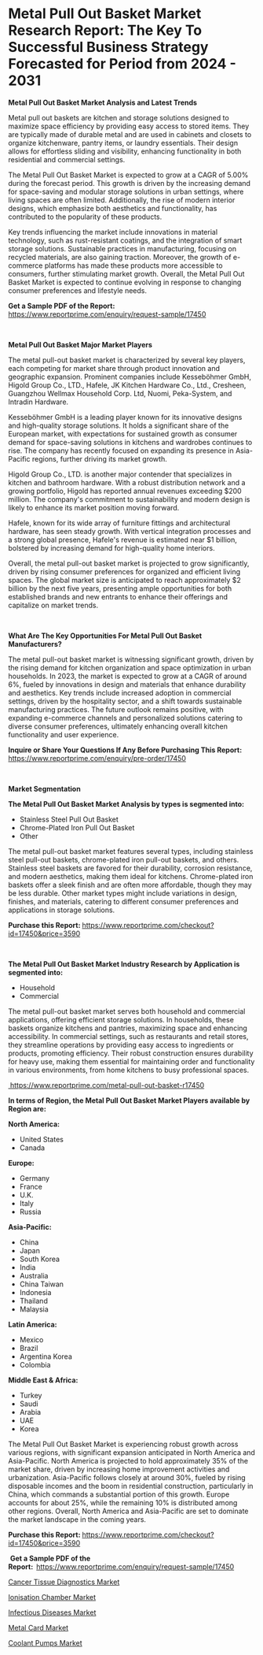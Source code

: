 <p><h1>Metal Pull Out Basket Market Research Report: The Key To Successful Business Strategy Forecasted for Period from 2024 - 2031</h1></p><p><strong>Metal Pull Out Basket Market Analysis and Latest Trends</strong></p>
<p><p>Metal pull out baskets are kitchen and storage solutions designed to maximize space efficiency by providing easy access to stored items. They are typically made of durable metal and are used in cabinets and closets to organize kitchenware, pantry items, or laundry essentials. Their design allows for effortless sliding and visibility, enhancing functionality in both residential and commercial settings.</p><p>The Metal Pull Out Basket Market is expected to grow at a CAGR of 5.00% during the forecast period. This growth is driven by the increasing demand for space-saving and modular storage solutions in urban settings, where living spaces are often limited. Additionally, the rise of modern interior designs, which emphasize both aesthetics and functionality, has contributed to the popularity of these products.</p><p>Key trends influencing the market include innovations in material technology, such as rust-resistant coatings, and the integration of smart storage solutions. Sustainable practices in manufacturing, focusing on recycled materials, are also gaining traction. Moreover, the growth of e-commerce platforms has made these products more accessible to consumers, further stimulating market growth. Overall, the Metal Pull Out Basket Market is expected to continue evolving in response to changing consumer preferences and lifestyle needs.</p></p>
<p><strong>Get a Sample PDF of the Report:&nbsp;</strong> <a href="https://www.reportprime.com/enquiry/request-sample/17450?utm_campaign=63&utm_medium=2&utm_source=Github&utm_content=ia&utm_term=19112024&utm_id=metal-pull-out-basket">https://www.reportprime.com/enquiry/request-sample/17450</a></p>
<p>&nbsp;</p>
<p><strong>Metal Pull Out Basket Major Market Players</strong></p>
<p><p>The metal pull-out basket market is characterized by several key players, each competing for market share through product innovation and geographic expansion. Prominent companies include Kesseböhmer GmbH, Higold Group Co., LTD., Hafele, JK Kitchen Hardware Co., Ltd., Cresheen, Guangzhou Wellmax Household Corp. Ltd, Nuomi, Peka-System, and Intradin Hardware.</p><p>Kesseböhmer GmbH is a leading player known for its innovative designs and high-quality storage solutions. It holds a significant share of the European market, with expectations for sustained growth as consumer demand for space-saving solutions in kitchens and wardrobes continues to rise. The company has recently focused on expanding its presence in Asia-Pacific regions, further driving its market growth.</p><p>Higold Group Co., LTD. is another major contender that specializes in kitchen and bathroom hardware. With a robust distribution network and a growing portfolio, Higold has reported annual revenues exceeding $200 million. The company's commitment to sustainability and modern design is likely to enhance its market position moving forward.</p><p>Hafele, known for its wide array of furniture fittings and architectural hardware, has seen steady growth. With vertical integration processes and a strong global presence, Hafele's revenue is estimated near $1 billion, bolstered by increasing demand for high-quality home interiors.</p><p>Overall, the metal pull-out basket market is projected to grow significantly, driven by rising consumer preferences for organized and efficient living spaces. The global market size is anticipated to reach approximately $2 billion by the next five years, presenting ample opportunities for both established brands and new entrants to enhance their offerings and capitalize on market trends.</p></p>
<p>&nbsp;</p>
<p><strong>What Are The Key Opportunities For Metal Pull Out Basket Manufacturers?</strong></p>
<p><p>The metal pull-out basket market is witnessing significant growth, driven by the rising demand for kitchen organization and space optimization in urban households. In 2023, the market is expected to grow at a CAGR of around 6%, fueled by innovations in design and materials that enhance durability and aesthetics. Key trends include increased adoption in commercial settings, driven by the hospitality sector, and a shift towards sustainable manufacturing practices. The future outlook remains positive, with expanding e-commerce channels and personalized solutions catering to diverse consumer preferences, ultimately enhancing overall kitchen functionality and user experience.</p></p>
<p><strong>Inquire or Share Your Questions If Any Before Purchasing This Report:</strong> <a href="https://www.reportprime.com/enquiry/pre-order/17450?utm_campaign=63&utm_medium=2&utm_source=Github&utm_content=ia&utm_term=19112024&utm_id=metal-pull-out-basket">https://www.reportprime.com/enquiry/pre-order/17450</a></p>
<p>&nbsp;</p>
<p><strong>Market Segmentation</strong></p>
<p><strong>The Metal Pull Out Basket Market Analysis by types is segmented into:</strong></p>
<p><ul><li>Stainless Steel Pull Out Basket</li><li>Chrome-Plated Iron Pull Out Basket</li><li>Other</li></ul></p>
<p><p>The metal pull-out basket market features several types, including stainless steel pull-out baskets, chrome-plated iron pull-out baskets, and others. Stainless steel baskets are favored for their durability, corrosion resistance, and modern aesthetics, making them ideal for kitchens. Chrome-plated iron baskets offer a sleek finish and are often more affordable, though they may be less durable. Other market types might include variations in design, finishes, and materials, catering to different consumer preferences and applications in storage solutions.</p></p>
<p><strong>Purchase this Report:&nbsp;</strong><a href="https://www.reportprime.com/checkout?id=17450&price=3590&utm_campaign=63&utm_medium=2&utm_source=Github&utm_content=ia&utm_term=19112024&utm_id=metal-pull-out-basket">https://www.reportprime.com/checkout?id=17450&price=3590</a></p>
<p>&nbsp;</p>
<p><strong>The Metal Pull Out Basket Market Industry Research by Application is segmented into:</strong></p>
<p><ul><li>Household</li><li>Commercial</li></ul></p>
<p><p>The metal pull-out basket market serves both household and commercial applications, offering efficient storage solutions. In households, these baskets organize kitchens and pantries, maximizing space and enhancing accessibility. In commercial settings, such as restaurants and retail stores, they streamline operations by providing easy access to ingredients or products, promoting efficiency. Their robust construction ensures durability for heavy use, making them essential for maintaining order and functionality in various environments, from home kitchens to busy professional spaces.</p></p>
<p><a href="https://www.reportprime.com/metal-pull-out-basket-r17450?utm_campaign=63&utm_medium=2&utm_source=Github&utm_content=ia&utm_term=19112024&utm_id=metal-pull-out-basket">&nbsp;https://www.reportprime.com/metal-pull-out-basket-r17450</a></p>
<p><strong>In terms of Region, the Metal Pull Out Basket Market Players available by Region are:</strong></p>
<p>
    <p> <strong> North America: </strong>
        <ul>
            <li>United States</li>
            <li>Canada</li>
        </ul>
        </p> 
    <p> <strong> Europe: </strong>
        <ul>
            <li>Germany</li>
            <li>France</li>
            <li>U.K.</li>
            <li>Italy</li>
            <li>Russia</li>
        </ul>
        </p> 
    <p> <strong> Asia-Pacific: </strong>
        <ul>
            <li>China</li>
            <li>Japan</li>
            <li>South Korea</li>
            <li>India</li>
            <li>Australia</li>
            <li>China Taiwan</li>
            <li>Indonesia</li>
            <li>Thailand</li>
            <li>Malaysia</li>
        </ul>
        </p> 
    <p> <strong> Latin America: </strong>
        <ul>
            <li>Mexico</li>
            <li>Brazil</li>
            <li>Argentina Korea</li>
            <li>Colombia</li>
        </ul>
        </p> 
    <p> <strong> Middle East & Africa: </strong>
        <ul>
            <li>Turkey</li>
            <li>Saudi</li>
            <li>Arabia</li>
            <li>UAE</li>
            <li>Korea</li>
        </ul>
    </p>
    </p>
<p><p>The Metal Pull Out Basket Market is experiencing robust growth across various regions, with significant expansion anticipated in North America and Asia-Pacific. North America is projected to hold approximately 35% of the market share, driven by increasing home improvement activities and urbanization. Asia-Pacific follows closely at around 30%, fueled by rising disposable incomes and the boom in residential construction, particularly in China, which commands a substantial portion of this growth. Europe accounts for about 25%, while the remaining 10% is distributed among other regions. Overall, North America and Asia-Pacific are set to dominate the market landscape in the coming years.</p></p>
<p><strong>Purchase this Report: </strong><a href="https://www.reportprime.com/checkout?id=17450&price=3590&utm_campaign=63&utm_medium=2&utm_source=Github&utm_content=ia&utm_term=19112024&utm_id=metal-pull-out-basket">https://www.reportprime.com/checkout?id=17450&price=3590</a></p>
<p>&nbsp;<strong>Get a Sample PDF of the Report:&nbsp;&nbsp;</strong><a href="https://www.reportprime.com/enquiry/request-sample/17450?utm_campaign=63&utm_medium=2&utm_source=Github&utm_content=ia&utm_term=19112024&utm_id=metal-pull-out-basket">https://www.reportprime.com/enquiry/request-sample/17450</a></p>
<p><strong></strong></p>
<p><p><a href="https://issuu.com/reportprime-2/docs/cancer-tissue-diagnostics-market-si_cf67b532032a3f?utm_campaign=63&utm_medium=2&utm_source=Github&utm_content=ia&utm_term=19112024&utm_id=metal-pull-out-basket">Cancer Tissue Diagnostics Market</a></p><p><a href="https://www.linkedin.com/pulse/ionisation-chamber-industry-forecast-market-shifts-strategic-bsoje?utm_campaign=63&utm_medium=2&utm_source=Github&utm_content=ia&utm_term=19112024&utm_id=metal-pull-out-basket">Ionisation Chamber Market</a></p><p><a href="https://issuu.com/reportprime-2/docs/infectious-diseases-market-size-203_102d36ea102d08?utm_campaign=63&utm_medium=2&utm_source=Github&utm_content=ia&utm_term=19112024&utm_id=metal-pull-out-basket">Infectious Diseases Market</a></p><p><a href="https://github.com/ygfu6u/Market-Research-Report-List-1/blob/main/metal-card-market.md?utm_campaign=63&utm_medium=2&utm_source=Github&utm_content=ia&utm_term=19112024&utm_id=metal-pull-out-basket">Metal Card Market</a></p><p><a href="https://www.linkedin.com/pulse/insights-coolant-pumps-market-players-size-geographical-regions-brwae?utm_campaign=63&utm_medium=2&utm_source=Github&utm_content=ia&utm_term=19112024&utm_id=metal-pull-out-basket">Coolant Pumps Market</a></p></p>